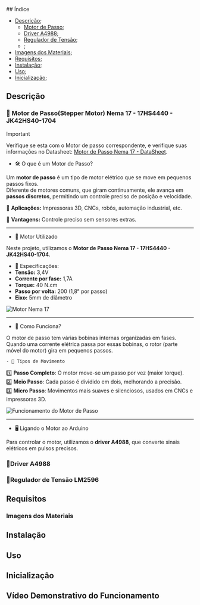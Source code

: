 ﻿﻿## Índice
- [Descrição](#descrição);
    - [Motor de Passo](#motor-de-passostepper-motor-nema-17---17hs4440---jk42hs40-1704);
    - [Driver A4988](#driver-a4988);
    - [Regulador de Tensão](#regulador-de-tensão-lm2596);
    - []();
- [Imagens dos Materiais](#imagens-dos-materiais);
- [Requisitos](#requisitos);
- [Instalação](#instalação);
- [Uso](#uso);
- [Inicialização](#inicialização);


## Descrição 

 ### 📌 Motor de Passo(Stepper Motor) Nema 17 - 17HS4440 - JK42HS40-1704
> [!IMPORTANT]
> Verifique se esta com o Motor de passo correspondente, e verifique suas informações no Datasheet: [Motor de Passo Nema 17 - DataSheet](Datasheet%20-%2017HS4401S.pdf).

- 🛠 O que é um Motor de Passo?

Um **motor de passo** é um tipo de motor elétrico que se move em pequenos passos fixos.  
Diferente de motores comuns, que giram continuamente, ele avança em **passos discretos**, permitindo um controle preciso de posição e velocidade.  

🔹 **Aplicações:** Impressoras 3D, CNCs, robôs, automação industrial, etc.  

🔹 **Vantagens:** Controle preciso sem sensores extras.  

---

- 🎯 Motor Utilizado  

Neste projeto, utilizamos o **Motor de Passo Nema 17 - 17HS4440 - JK42HS40-1704**.  

- 🔹 Especificações:  
- **Tensão:** 3,4V  
- **Corrente por fase:** 1,7A  
- **Torque:** 40 N.cm  
- **Passo por volta:** 200 (1,8° por passo)  
- **Eixo:** 5mm de diâmetro  

![Motor Nema 17](https://www.eletrogate.com/media/catalog/product/cache/7d0c1b259e6dbfc5a218b05a2de5d4ff/1/2/1201-motor-de-passo-nema-17-17hs4401s_2.jpg)  

---

- 🎯 Como Funciona?  

O motor de passo tem várias bobinas internas organizadas em fases.  
Quando uma corrente elétrica passa por essas bobinas, o rotor (parte móvel do motor) gira em pequenos passos.  

    - 🔄 Tipos de Movimento  

1️⃣ **Passo Completo**: O motor move-se um passo por vez (maior torque).  
2️⃣ **Meio Passo**: Cada passo é dividido em dois, melhorando a precisão.  
3️⃣ **Micro Passo**: Movimentos mais suaves e silenciosos, usados em CNCs e impressoras 3D.  

![Funcionamento do Motor de Passo](https://upload.wikimedia.org/wikipedia/commons/4/4f/StepperMotor.gif)  

---

- 🖥 Ligando o Motor ao Arduino  

Para controlar o motor, utilizamos o **driver A4988**, que converte sinais elétricos em pulsos precisos.  


 ### 📌Driver A4988

 ### 📌Regulador de Tensão LM2596

## Requisitos

### Imagens dos Materiais

## Instalação

## Uso

## Inicialização

## Vídeo Demonstrativo do Funcionamento


